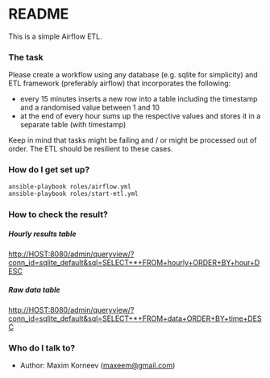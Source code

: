 # README #

This is a simple Airflow ETL.

### The task ###

Please create a workflow using any database (e.g. sqlite for simplicity) and ETL framework (preferably airflow) that incorporates the following:

* every 15 minutes inserts a new row into a table including the timestamp and a randomised value between 1 and 10
* at the end of every hour sums up the respective values and stores it in a separate table (with timestamp)

Keep in mind that tasks might be failing and / or might be processed out of order. The ETL should be resilient to these cases.

### How do I get set up? ###

```bash
ansible-playbook roles/airflow.yml
ansible-playbook roles/start-etl.yml
```

### How to check the result? ###

##### Hourly results table
<http://HOST:8080/admin/queryview/?conn_id=sqlite_default&sql=SELECT+*+FROM+hourly+ORDER+BY+hour+DESC>

##### Raw data table
<http://HOST:8080/admin/queryview/?conn_id=sqlite_default&sql=SELECT+*+FROM+data+ORDER+BY+time+DESC>

### Who do I talk to? ###

* Author: Maxim Korneev (maxeem@gmail.com)
